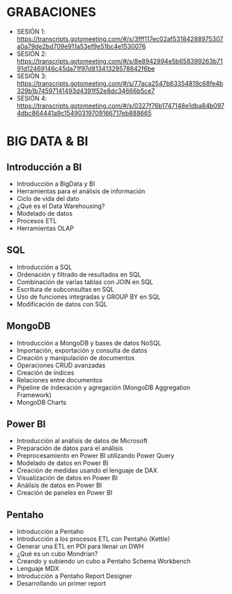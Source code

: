 # GRABACIONES 

- SESIÓN 1: https://transcripts.gotomeeting.com/#/s/3fff117ec02af53184288975307a0a79de2bd709e911a53ef9e51bc4e1530076
- SESIÓN 2: https://transcripts.gotomeeting.com/#/s/8e8942894e5b658399263b7191d12469146c45da71f97d81341329578642f6be
- SESIÓN 3: https://transcripts.gotomeeting.com/#/s/77aca2547b63354819c68fe4b329b1b74597141493d4391f52e8dc34666b5ce7
- SESIÓN 4: https://transcripts.gotomeeting.com/#/s/0327f76b1747148e1dba84b0974dbc864441a9c15490319709166717eb888665


# BIG DATA & BI

## Introducción a BI 

- Introducción a BigData y BI
- Herramientas para el análisis de información
- Ciclo de vida del dato
- ¿Qué es el Data Warehousing?
- Modelado de datos
- Procesos ETL
- Herramientas OLAP

## SQL

- Introducción a SQL
- Ordenación y filtrado de resultados en SQL
- Combinación de varias tablas con JOIN en SQL
- Escritura de subconsultas en SQL
- Uso de funciones integradas y GROUP BY en SQL
- Modificación de datos con SQL

## MongoDB

- Introducción a MongoDB y bases de datos NoSQL
- Importación, exportación y consulta de datos
- Creación y manipulación de documentos
- Operaciones CRUD avanzadas
- Creación de índices
- Relaciones entre documentos
- Pipeline de indexación y agregación (MongoDB Aggregation Framework)
- MongoDB Charts

## Power BI

- Introducción al análisis de datos de Microsoft
- Preparación de datos para el análisis
- Preprocesamiento en Power BI utilizando Power Query
- Modelado de datos en Power BI
- Creación de medidas usando el lenguaje de DAX
- Visualización de datos en Power BI
- Análisis de datos en Power BI
- Creación de paneles en Power BI

## Pentaho
 
- Introducción a Pentaho
- Introducción a los procesos ETL con Pentaho (Kettle)
- Generar una ETL en PDI para llenar un DWH
- ¿Qué es un cubo Mondrian?
- Creando y subiendo un cubo a Pentaho Schema Workbench
- Lenguaje MDX
- Introducción a Pentaho Report Designer
- Desarrollando un primer report


